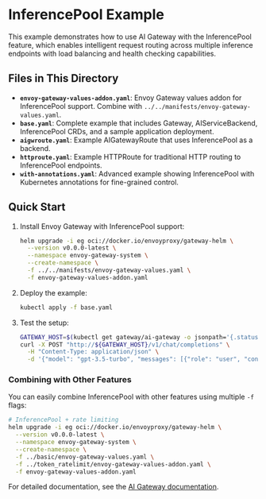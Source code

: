 # InferencePool Example

This example demonstrates how to use AI Gateway with the InferencePool feature, which enables intelligent request routing across multiple inference endpoints with load balancing and health checking capabilities.

## Files in This Directory

- **`envoy-gateway-values-addon.yaml`**: Envoy Gateway values addon for InferencePool support. Combine with `../../manifests/envoy-gateway-values.yaml`.
- **`base.yaml`**: Complete example that includes Gateway, AIServiceBackend, InferencePool CRDs, and a sample application deployment.
- **`aigwroute.yaml`**: Example AIGatewayRoute that uses InferencePool as a backend.
- **`httproute.yaml`**: Example HTTPRoute for traditional HTTP routing to InferencePool endpoints.
- **`with-annotations.yaml`**: Advanced example showing InferencePool with Kubernetes annotations for fine-grained control.

## Quick Start

1. Install Envoy Gateway with InferencePool support:

   ```bash
   helm upgrade -i eg oci://docker.io/envoyproxy/gateway-helm \
     --version v0.0.0-latest \
     --namespace envoy-gateway-system \
     --create-namespace \
     -f ../../manifests/envoy-gateway-values.yaml \
     -f envoy-gateway-values-addon.yaml
   ```

2. Deploy the example:

   ```bash
   kubectl apply -f base.yaml
   ```

3. Test the setup:

   ```bash
   GATEWAY_HOST=$(kubectl get gateway/ai-gateway -o jsonpath='{.status.addresses[0].value}')
   curl -X POST "http://${GATEWAY_HOST}/v1/chat/completions" \
     -H "Content-Type: application/json" \
     -d '{"model": "gpt-3.5-turbo", "messages": [{"role": "user", "content": "Hello!"}]}'
   ```

### Combining with Other Features

You can easily combine InferencePool with other features using multiple `-f` flags:

```bash
# InferencePool + rate limiting
helm upgrade -i eg oci://docker.io/envoyproxy/gateway-helm \
  --version v0.0.0-latest \
  --namespace envoy-gateway-system \
  --create-namespace \
  -f ../basic/envoy-gateway-values.yaml \
  -f ../token_ratelimit/envoy-gateway-values-addon.yaml \
  -f envoy-gateway-values-addon.yaml
```

For detailed documentation, see the [AI Gateway documentation](https://gateway.envoyproxy.io/ai-gateway/).
